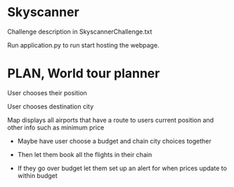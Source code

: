 Skyscanner
==========
Challenge description in SkyscannerChallenge.txt

Run application.py to run start hosting the webpage.

PLAN, World tour planner
==========
User chooses their position

User chooses destination city

Map displays all airports that have a route to users current position and other info such as minimum price

- Maybe have user choose a budget and chain city choices together

- Then let them book all the flights in their chain

- If they go over budget let them set up an alert for when prices update to within budget